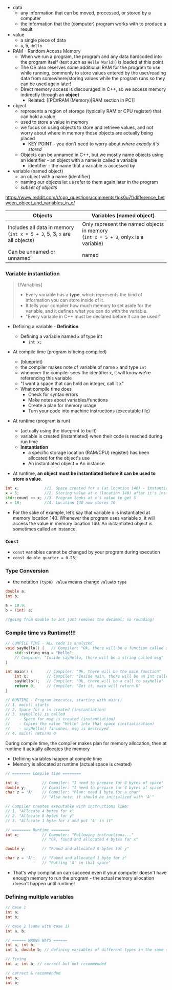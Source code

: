 - data
	- any information that can be moved, processed, or stored by a computer
	- the information that the (computer) program works with to produce a result
- value
	- a single piece of data
	- `a`, 5, `Hello`
- RAM - Random Access Memory
	- When we run a program, the program and any data hardcoded into the program itself (text such as `Hello World!`) is loaded at this point
	- The OS also reserves some additional RAM for the program to use while running, commonly to store values entered by the user/reading data from somewhere/storing values while the program runs so they can be used again later!
	- Direct memory access is discouraged in C++, so we access memory indirectly through an **object**
		- Related: [[PC#RAM (Memory)|RAM section in PC]]
- object
	- represents a region of storage (typically RAM or CPU register) that can hold a value
	- used to store a value in memory
	- we focus on using objects to store and retrieve values, and not worry about where in memory those objects are actually being placed
		- KEY POINT - you don't need to worry about *where exactly it's stored*
	- Objects can be unnamed in C++, but we mostly name objects using an identifier - an object with a name is called a variable
		- identifier - the name that a variable is accessed by
- variable (named object)
	- an object with a name (identifier)
	- naming our objects let us refer to them again later in the program
	- *subset of objects*

https://www.reddit.com/r/cpp_questions/comments/1gk0u7f/difference_between_object_and_variables_in_c/

| Objects                                                                      | Variables (named object)                                                                |
| ---------------------------------------------------------------------------- | --------------------------------------------------------------------------------------- |
| Includes all data in memory<br>(`int x = 5 + 3`,  5, 3, `x` are all objects) | Only represent the named objects in memory<br>(`int x = 5 + 3`,  only`x` is a variable) |
| Can be unnamed or unnamed                                                    | named                                                                                   |

### Variable instantiation
> [!Variables]
> - Every variable has a **type**, which represents the kind of information you can store inside of it. 
> - It tells your compiler how much memory to set aside for the variable, and it defines what you can do with the variable.
> - "Every variable in C++ must be declared before it can be used!"

- Defining a variable - **Definition**
	- Defining a variable named `x` of type int
		- `int x;`
- At compile time (program is being compiled)
	- (blueprint)
	- the compiler makes note of variable of name `x` and type `int`
	- whenever the compiler sees the identifier `x`, it will know we're referencing this variable
	- "I want a space that can hold an integer, call it x"
	- What compile time does
		- Check for syntax errors
		- Make notes about variables/functions
		- Create a plan for memory usage
		- Turn your code into machine instructions (executable file)
- At runtime (program is run)
	- (actually using the blueprint to built)
	- variable is created (instantiated) when their code is reached during run time
	- **Instantiation**
		- a specific storage location (RAM/CPU) register) has been allocated for the object's use
		- An instantiated object = An instance

- At runtime, **an object must be instantiated before it can be used to store a value**. 
```c++
int x;           //1. Space created for x (at location 140) - instantiation
x = 5;           //2. Storing value at x (location 140) after it's instantiated
std::count << x; //3. Program looks at x's value to get 5
x = 10;          //4. Location 140 now stores 10
```
- For the sake of example, let’s say that variable x is instantiated at memory location 140. Whenever the program uses variable x, it will access the value in memory location 140. An instantiated object is sometimes called an instance.

### `Const`
- `const` variables cannot be changed by your program during execution
- `const double quarter = 0.25;`

### Type Conversion
- the notation `(type) value` means change `value`to `type`
```c++
double a;
int b;

a = 10.9;
b = (int) a;

//going from double to int just removes the decimal; no rounding!
```
### Compile time vs Runtime!!!!
```cpp
// COMPILE TIME - ALL code is analyzed
void sayHello() {   // Compiler: "Ok, there will be a function called sayHello"
    std::string msg = "Hello";  
    // Compiler: "Inside sayHello, there will be a string called msg"
}

int main() {      // Compiler: "Ok, there will be the main function"
    int x;        // Compiler: "Inside main, there will be an int called x"
    sayHello();   // Compiler: "Ok, there will be a call to sayHello"
    return 0;     // Compiler: "Got it, main will return 0"
}

// RUNTIME - Program executes, starting with main()
// 1. main() starts
// 2. Space for x is created (instantiation)
// 3. sayHello() is called
//    - Space for msg is created (instantiation)
//    - Copies the value "Hello" into that space (initialization)
//    - sayHello() finishes, msg is destroyed
// 4. main() returns 0
```

During compile time, the compiler makes plan for memory allocation, then at runtime it actually allocates the memory
- Defining variables happen at compile time
- Memory is allocated at runtime (actual space is created)
```cpp
// ======== Compile time ========

int x;          // Compiler: "I need to prepare for 8 bytes of space"
double y;       // Compiler: "I need to prepare for 4 bytes of space"
char z = 'A'    // Compiler: "Plan: need 1 byte for a char" 
                // "Also note: it should be initialized with 'A'"

// Compiler creates executable with instructions like: 
// 1. "Allocate 4 bytes for x" 
// 2. "Allocate 8 bytes for y" 
// 3. "Allocate 1 byte for z and put 'A' in it"

// ======== Runtime ========
int x;          // Computer: "Following instructions..."
                // "Ok, found and allocated 4 bytes for x"

double y;       // "Found and allocated 8 bytes for y"

char z = 'A';   // "Found and allocated 1 byte for z"
                // "Putting 'A' in that space"
```
- That's why compilation can succeed even if your computer doesn't have enough memory to run the program - the actual memory allocation doesn't happen until runtime!

### Defining multiple variables
```cpp
// case 1
int a;
int b;

// case 2 (same with case 1)
int a, b;

// ====== WRONG WAYS ======
int a, int b; 
int a, double b; // defining variables of different types in the same statement

// fixing
int a; int b; // correct but not recommended

// correct & recommended
int a;
int b;

```